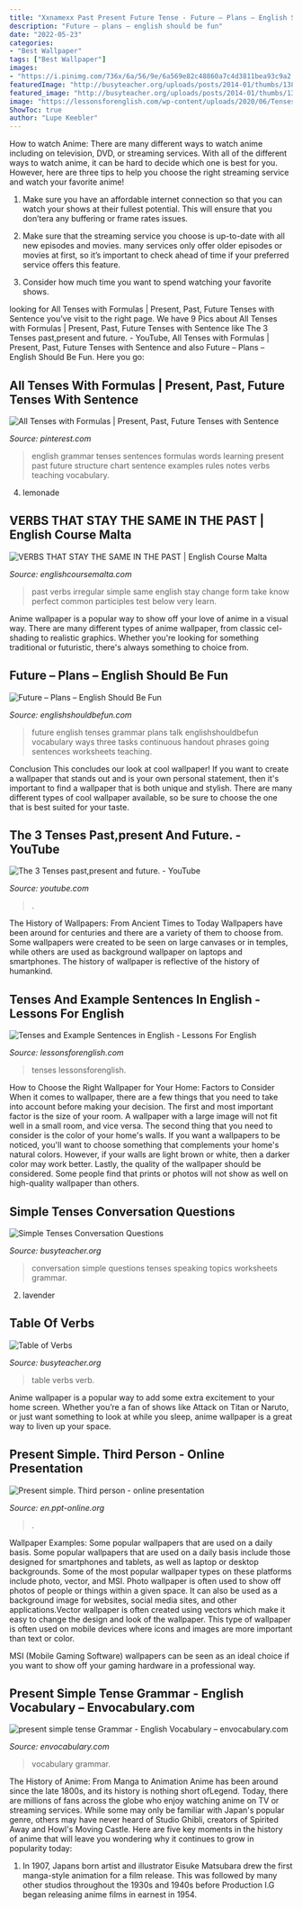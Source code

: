 ```yaml
---
title: "Xxnamexx Past Present Future Tense - Future – Plans – English Should Be Fun"
description: "Future – plans – english should be fun"
date: "2022-05-23"
categories:
- "Best Wallpaper"
tags: ["Best Wallpaper"]
images:
- "https://i.pinimg.com/736x/6a/56/9e/6a569e82c48860a7c4d3811bea93c9a2.jpg"
featuredImage: "http://busyteacher.org/uploads/posts/2014-01/thumbs/1388758926_table-of-verb.png"
featured_image: "http://busyteacher.org/uploads/posts/2014-01/thumbs/1388758926_table-of-verb.png"
image: "https://lessonsforenglish.com/wp-content/uploads/2020/06/Tenses-and-Example-Sentences-in-English-512x1024.png"
ShowToc: true
author: "Lupe Keebler"
---
```



How to watch Anime: There are many different ways to watch anime including on television, DVD, or streaming services.
With all of the different ways to watch anime, it can be hard to decide which one is best for you. However, here are three tips to help you choose the right streaming service and watch your favorite anime!
1. Make sure you have an affordable internet connection so that you can watch your shows at their fullest potential. This will ensure that you don’tera any buffering or frame rates issues.

2. Make sure that the streaming service you choose is up-to-date with all new episodes and movies. many services only offer older episodes or movies at first, so it’s important to check ahead of time if your preferred service offers this feature.

3. Consider how much time you want to spend watching your favorite shows.

	

		
looking for All Tenses with Formulas | Present, Past, Future Tenses with Sentence you've visit to the right page. We have 9 Pics about All Tenses with Formulas | Present, Past, Future Tenses with Sentence like The 3 Tenses past,present and future. - YouTube, All Tenses with Formulas | Present, Past, Future Tenses with Sentence and also Future – Plans – English Should Be Fun. Here you go:
		
    
## All Tenses With Formulas | Present, Past, Future Tenses With Sentence

<img loading=lazy src="https://i.pinimg.com/736x/6a/56/9e/6a569e82c48860a7c4d3811bea93c9a2.jpg" onerror="this.onerror=null;this.src='https://tse2.mm.bing.net/th?id=OIP.k-4p0byq2DhczFFAJL7P3AHaJ3&amp;pid=15.1';" alt="All Tenses with Formulas | Present, Past, Future Tenses with Sentence">

_Source: pinterest.com_

>english grammar tenses sentences formulas words learning present past future structure chart sentence examples rules notes verbs teaching vocabulary. 

	

4. lemonade 

    
## VERBS THAT STAY THE SAME IN THE PAST | English Course Malta

<img loading=lazy src="https://www.englishcoursemalta.com/wp-content/uploads/2014/02/irregular-past-simple.jpg" onerror="this.onerror=null;this.src='https://tse4.mm.bing.net/th?id=OIP._e462C4qZ9AQk0LaPZLbBwHaKJ&amp;pid=15.1';" alt="VERBS THAT STAY THE SAME IN THE PAST | English Course Malta">

_Source: englishcoursemalta.com_

>past verbs irregular simple same english stay change form take know perfect common participles test below very learn. 

	

Anime wallpaper is a popular way to show off your love of anime in a visual way. There are many different types of anime wallpaper, from classic cel-shading to realistic graphics. Whether you're looking for something traditional or futuristic, there's always something to choice from.

    
## Future – Plans – English Should Be Fun

<img loading=lazy src="http://www.englishshouldbefun.com/wp-content/uploads/2018/02/Future-tenses-pic.png" onerror="this.onerror=null;this.src='https://tse2.mm.bing.net/th?id=OIP.dNpFeezr56t1SbKniWqHdQHaKf&amp;pid=15.1';" alt="Future – Plans – English Should Be Fun">

_Source: englishshouldbefun.com_

>future english tenses grammar plans talk englishshouldbefun vocabulary ways three tasks continuous handout phrases going sentences worksheets teaching. 

	

Conclusion
This concludes our look at cool wallpaper! If you want to create a wallpaper that stands out and is your own personal statement, then it's important to find a wallpaper that is both unique and stylish. There are many different types of cool wallpaper available, so be sure to choose the one that is best suited for your taste.

    
## The 3 Tenses Past,present And Future. - YouTube

<img loading=lazy src="https://i.ytimg.com/vi/nWwvVbjsEpg/maxresdefault.jpg" onerror="this.onerror=null;this.src='https://tse4.mm.bing.net/th?id=OIP.OKsL8l1EqBl3L8K8S4K94QHaEK&amp;pid=15.1';" alt="The 3 Tenses past,present and future. - YouTube">

_Source: youtube.com_

>. 

	

The History of Wallpapers: From Ancient Times to Today
Wallpapers have been around for centuries and there are a variety of them to choose from. Some wallpapers were created to be seen on large canvases or in temples, while others are used as background wallpaper on laptops and smartphones. The history of wallpaper is reflective of the history of humankind.

    
## Tenses And Example Sentences In English - Lessons For English

<img loading=lazy src="https://lessonsforenglish.com/wp-content/uploads/2020/06/Tenses-and-Example-Sentences-in-English-512x1024.png" onerror="this.onerror=null;this.src='https://tse4.mm.bing.net/th?id=OIP.QpBsrW3owbW0d-vl4fY25AHaO0&amp;pid=15.1';" alt="Tenses and Example Sentences in English - Lessons For English">

_Source: lessonsforenglish.com_

>tenses lessonsforenglish. 

	

How to Choose the Right Wallpaper for Your Home: Factors to Consider
When it comes to wallpaper, there are a few things that you need to take into account before making your decision. The first and most important factor is the size of your room. A wallpaper with a large image will not fit well in a small room, and vice versa. 
The second thing that you need to consider is the color of your home's walls. If you want a wallpapers to be noticed, you'll want to choose something that complements your home's natural colors. However, if your walls are light brown or white, then a darker color may work better. 
Lastly, the quality of the wallpaper should be considered. Some people find that prints or photos will not show as well on high-quality wallpaper than others.

    
## Simple Tenses Conversation Questions

<img loading=lazy src="http://busyteacher.org/uploads/posts/2017-06/thumbs/1497296576_conversation-101-simple-tenses-0.png" onerror="this.onerror=null;this.src='https://tse4.mm.bing.net/th?id=OIP.Cc8wiqH4qHcWGkmuEhYdkQAAAA&amp;pid=15.1';" alt="Simple Tenses Conversation Questions">

_Source: busyteacher.org_

>conversation simple questions tenses speaking topics worksheets grammar. 

	

2. lavender 

    
## Table Of Verbs

<img loading=lazy src="http://busyteacher.org/uploads/posts/2014-01/thumbs/1388758926_table-of-verb.png" onerror="this.onerror=null;this.src='https://tse2.mm.bing.net/th?id=OIP.HB2cNSpCVKu9p56duuEhmwAAAA&amp;pid=15.1';" alt="Table of Verbs">

_Source: busyteacher.org_

>table verbs verb. 

	

Anime wallpaper is a popular way to add some extra excitement to your home screen. Whether you’re a fan of shows like Attack on Titan or Naruto, or just want something to look at while you sleep, anime wallpaper is a great way to liven up your space.

    
## Present Simple. Third Person - Online Presentation

<img loading=lazy src="https://cf2.ppt-online.org/files2/slide/f/FYzhybZUiVokafTmNg9Oc0QD5Xpn4GR8Hr7PB6/slide-1.jpg" onerror="this.onerror=null;this.src='https://tse1.mm.bing.net/th?id=OIP.tk-zD5Zji7t_RHVfhbmRLAHaFj&amp;pid=15.1';" alt="Present simple. Third person - online presentation">

_Source: en.ppt-online.org_

>. 

	

Wallpaper Examples: Some popular wallpapers that are used on a daily basis.
Some popular wallpapers that are used on a daily basis include those designed for smartphones and tablets, as well as laptop or desktop backgrounds. Some of the most popular wallpaper types on these platforms include photo, vector, and MSI. 
Photo wallpaper is often used to show off photos of people or things within a given space. It can also be used as a background image for websites, social media sites, and other applications.Vector wallpaper is often created using vectors which make it easy to change the design and look of the wallpaper. This type of wallpaper is often used on mobile devices where icons and images are more important than text or color. 

MSI (Mobile Gaming Software) wallpapers can be seen as an ideal choice if you want to show off your gaming hardware in a professional way.

    
## Present Simple Tense Grammar - English Vocabulary – Envocabulary.com

<img loading=lazy src="https://envocabulary.com/wp-content/uploads/2020/07/Present-Simple-Tense.png" onerror="this.onerror=null;this.src='https://tse4.mm.bing.net/th?id=OIP.cO-ybSQaZCxQLNbesvWiYAHaDF&amp;pid=15.1';" alt="present simple tense Grammar - English Vocabulary – envocabulary.com">

_Source: envocabulary.com_

>vocabulary grammar. 

	

The History of Anime: From Manga to Animation
Anime has been around since the late 1800s, and its history is nothing short ofLegend. Today, there are millions of fans across the globe who enjoy watching anime on TV or streaming services. While some may only be familiar with Japan's popular genre, others may have never heard of Studio Ghibli, creators of Spirited Away and Howl's Moving Castle. Here are five key moments in the history of anime that will leave you wondering why it continues to grow in popularity today:
1) In 1907, Japans born artist and illustrator Eisuke Matsubara drew the first manga-style animation for a film release. This was followed by many other studios throughout the 1930s and 1940s before Production I.G began releasing anime films in earnest in 1954.

